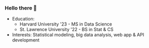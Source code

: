 ### Hello there 👋

* Education:
  - Harvard University '23 - MS in Data Science
  - St. Lawrence University '22 - BS in Stat & CS
* Interests: Statistical modeling, big data analysis, web app & API development

<!--
**tomzhang255/tomzhang255** is a ✨ _special_ ✨ repository because its `README.md` (this file) appears on your GitHub profile.

Here are some ideas to get you started:

- 🔭 I’m currently working on ...
- 🌱 I’m currently learning ...
- 👯 I’m looking to collaborate on ...
- 🤔 I’m looking for help with ...
- 💬 Ask me about ...
- 📫 How to reach me: ...
- 😄 Pronouns: ...
- ⚡ Fun fact: ...
-->
